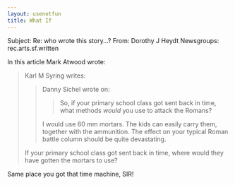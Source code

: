 ```yaml
---
layout: usenetfun
title: What If
---
```



 Subject: Re: who wrote this story...? 
From: Dorothy J Heydt
Newsgroups: rec.arts.sf.written

In this article Mark Atwood wrote:
>Karl M Syring writes:
>> Danny Sichel wrote on:
>> > 
>> > So, if your primary school class got sent back in time, what methods
>> > *would* you use to attack the Romans?
>> 
>> I would use 60 mm mortars. The kids can easily carry them,
>> together with the ammunition. The effect on your typical Roman
>> battle column should be quite devastating.
>
>If your primary school class got sent back in time, where would they
>have gotten the mortars to use?

Same place you got that time machine, SIR!


   